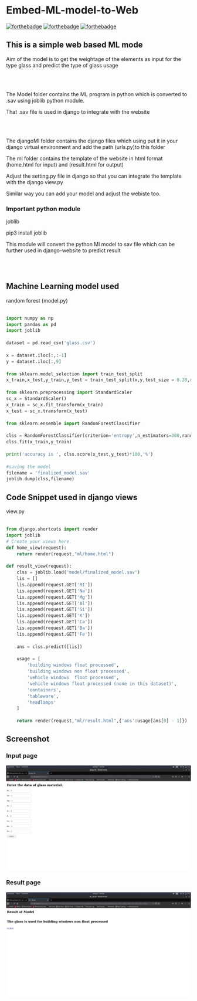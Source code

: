 # Embed-ML-model-to-Web
[![forthebadge](https://forthebadge.com/images/badges/built-with-love.svg)](https://forthebadge.com)
[![forthebadge](https://forthebadge.com/images/badges/made-with-python.svg)](https://forthebadge.com)
[![forthebadge](https://forthebadge.com/images/badges/built-with-love.svg)](https://forthebadge.com)

<h2>This is a simple web based ML mode</h2>
<p>Aim of the model is to get the weightage of the elements as input for the type glass and predict the type of glass usage</p>
<br><br>
<p>The Model folder contains the ML program in python which is converted to .sav using joblib python module.</p>
<p>That .sav file is used in django to integrate with the website</p>
<br><br>
<p>The djangoMl folder contains the django files which using put it in your django virtual environment and add the path (urls.py)to this folder</p>
<p>The ml folder contains the template of the website in html format (home.html for input) and (result.html for output)</p>
<p>Adjust the setting.py file in django so that you can integrate the template with the django view.py </p>
<p>Similar way you can add your model and adjust the webiste too.</p>

<h3>Important python module</h3>
<p>joblib</p>
<p> pip3 install joblib</p>
<p>This module will convert the python Ml model to sav file which can be further used in django-website to predict result</p>
<br><br>

<h2>Machine Learning model used</h2>
<p>random forest (model.py)</p>

```python

import numpy as np
import pandas as pd
import joblib

dataset = pd.read_csv('glass.csv')

x = dataset.iloc[:,:-1]
y = dataset.iloc[:,9]

from sklearn.model_selection import train_test_split
x_train,x_test,y_train,y_test = train_test_split(x,y,test_size = 0.20,random_state = 42)

from sklearn.preprocessing import StandardScaler
sc_x = StandardScaler()
x_train = sc_x.fit_transform(x_train)
x_test = sc_x.transform(x_test)

from sklearn.ensemble import RandomForestClassifier

clss = RandomForestClassifier(criterion='entropy',n_estimators=300,random_state=42)
clss.fit(x_train,y_train)

print('accuracy is ', clss.score(x_test,y_test)*100,'%')

#saving the model
filename = 'finalized_model.sav'
joblib.dump(clss,filename)
```

<h2>Code Snippet used in django views</h2>
<p>view.py</p>

```python

from django.shortcuts import render
import joblib
# Create your views here.
def home_view(request):
    return render(request,"ml/home.html")

def result_view(request):
    clss = joblib.load('model/finalized_model.sav')
    lis = []
    lis.append(request.GET['RI'])
    lis.append(request.GET['Na'])
    lis.append(request.GET['Mg'])
    lis.append(request.GET['Al'])
    lis.append(request.GET['Si'])
    lis.append(request.GET['K'])
    lis.append(request.GET['Ca'])
    lis.append(request.GET['Ba'])
    lis.append(request.GET['Fe'])
    
    ans = clss.predict([lis])
    
    usage = [
        'building windows float processed',
        'building windows non float processed',
        'vehicle windows  float processed',
        'vehicle windows float processed (none in this dataset)',
        'containers',
        'tableware',
        'headlamps'
    ]
    
    return render(request,"ml/result.html",{'ans':usage[ans[0] - 1]})
```

<h2>Screenshot</h2>
<h3>Input page</h3>


![](1.png)

<h3>Result page </h3>

![](2.png)
